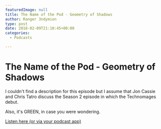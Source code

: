 ```yaml
---
featuredImage: null
title: The Name of the Pod - Geometry of Shadows
author: Ranger 3ndymion
type: post
date: 2018-02-09T21:10:45+00:00
categories:
  - Podcasts

---
```

# The Name of the Pod - Geometry of Shadows

I couldn't find a description for this episode but I assume that Jon Cassie and Chris Tatro discuss the Season 2 episode in which the Technomages debut.

Also, it's GREEN, in case you were wondering.

[Listen here (or via your podcast app)](https://www.ilinxilinx.com/nameofthepod/2018/2/8/the-geometry-of-shadows "The Name of the Pod - Geometry of Shadows")
